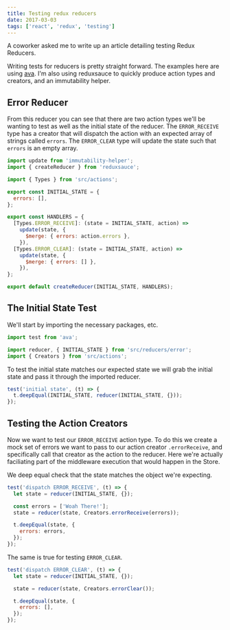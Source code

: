 ```yaml
---
title: Testing redux reducers
date: 2017-03-03
tags: ['react', 'redux', 'testing']
---
```


A coworker asked me to write up an article detailing testing Redux Reducers.

<!--more-->

Writing tests for reducers is pretty straight forward. The examples here are
using <a href='https://github.com/avajs/ava'>ava</a>. I'm also using reduxsauce to quickly produce action types and creators, and an
immutability helper.

## Error Reducer

From this reducer you can see that there are two action types we'll be wanting
to test as well as the initial state of the reducer. The `ERROR_RECEIVE` type
has a creator that will dispatch the action with an expected array of strings
called `errors`. The `ERROR_CLEAR` type will update the state such that `errors`
is an empty array.

```javascript
import update from 'immutability-helper';
import { createReducer } from 'reduxsauce';

import { Types } from 'src/actions';

export const INITIAL_STATE = {
  errors: [],
};

export const HANDLERS = {
  [Types.ERROR_RECEIVE]: (state = INITIAL_STATE, action) =>
    update(state, {
      $merge: { errors: action.errors },
    }),
  [Types.ERROR_CLEAR]: (state = INITIAL_STATE, action) =>
    update(state, {
      $merge: { errors: [] },
    }),
};

export default createReducer(INITIAL_STATE, HANDLERS);
```

## The Initial State Test

We'll start by importing the necessary packages, etc.

```javascript
import test from 'ava';

import reducer, { INITIAL_STATE } from 'src/reducers/error';
import { Creators } from 'src/actions';
```

To test the initial state matches our expected state we will grab the initial state
and pass it through the imported reducer.

```javascript
test('initial state', (t) => {
  t.deepEqual(INITIAL_STATE, reducer(INITIAL_STATE, {}));
});
```

## Testing the Action Creators

Now we want to test our `ERROR_RECEIVE` action type. To do this we create a mock
set of errors we want to pass to our action creator `.errorReceive`, and
specifically call that creator as the action to the reducer. Here we're actually
faciliating part of the middleware execution that would happen in the Store.

We deep equal check that the state matches the object we're expecting.

```javascript
test('dispatch ERROR_RECEIVE', (t) => {
  let state = reducer(INITIAL_STATE, {});

  const errors = ['Woah There!'];
  state = reducer(state, Creators.errorReceive(errors));

  t.deepEqual(state, {
    errors: errors,
  });
});
```

The same is true for testing `ERROR_CLEAR`.

```javascript
test('dispatch ERROR_CLEAR', (t) => {
  let state = reducer(INITIAL_STATE, {});

  state = reducer(state, Creators.errorClear());

  t.deepEqual(state, {
    errors: [],
  });
});
```
